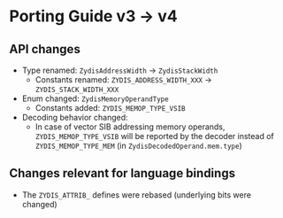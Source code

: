 # Porting Guide v3 -> v4

## API changes

- Type renamed: `ZydisAddressWidth` -> `ZydisStackWidth`
  - Constants renamed: `ZYDIS_ADDRESS_WIDTH_XXX` -> `ZYDIS_STACK_WIDTH_XXX`
- Enum changed: `ZydisMemoryOperandType`
  - Constants added: `ZYDIS_MEMOP_TYPE_VSIB`
- Decoding behavior changed:
  - In case of vector SIB addressing memory operands, `ZYDIS_MEMOP_TYPE_VSIB` will be reported by the decoder instead of `ZYDIS_MEMOP_TYPE_MEM` (in `ZydisDecodedOperand.mem.type`)

## Changes relevant for language bindings

- The `ZYDIS_ATTRIB_` defines were rebased (underlying bits were changed)
